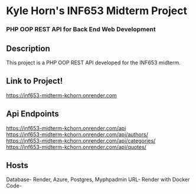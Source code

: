 # Kyle Horn's INF653 Midterm Project  
### PHP OOP REST API for Back End Web Development  

## Description  
This project is a PHP OOP REST API developed for the INF653 midterm. 

## Link to Project!
https://inf653-midterm-kchorn.onrender.com

## Api Endpoints
https://inf653-midterm-kchorn.onrender.com/api  
https://inf653-midterm-kchorn.onrender.com/api/authors/  
https://inf653-midterm-kchorn.onrender.com/api/categories/  
https://inf653-midterm-kchorn.onrender.com/api/quotes/  

## Hosts
Database- Render, Azure, Postgres, Myphpadmin
URL- Render with Docker
Code- 
